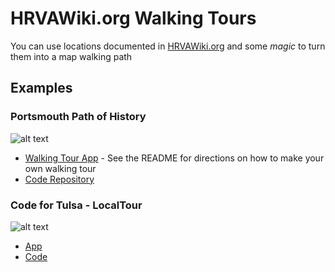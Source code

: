 # HRVAWiki.org Walking Tours

You can use locations documented in [HRVAWiki.org](www.hrvawiki.org) and some *magic* to turn them into a map walking path

## Examples

### Portsmouth Path of History 

![alt text](http://i.imgur.com/KIWYI4z.png "Path of History Walking Tour")

 * [Walking Tour App](http://bschoenfeld.github.io/hrva-wiki-walking-tour/) - See the README for directions on how to make your own walking tour
 * [Code Repository](https://github.com/bschoenfeld/hrva-wiki-walking-tour)

### Code for Tulsa - LocalTour

![alt text](http://i.imgur.com/kFFfPF2.png "LocalTour")

* [App](http://codefortulsa.github.io/localtour/)
* [Code](https://github.com/codefortulsa/localtour)
